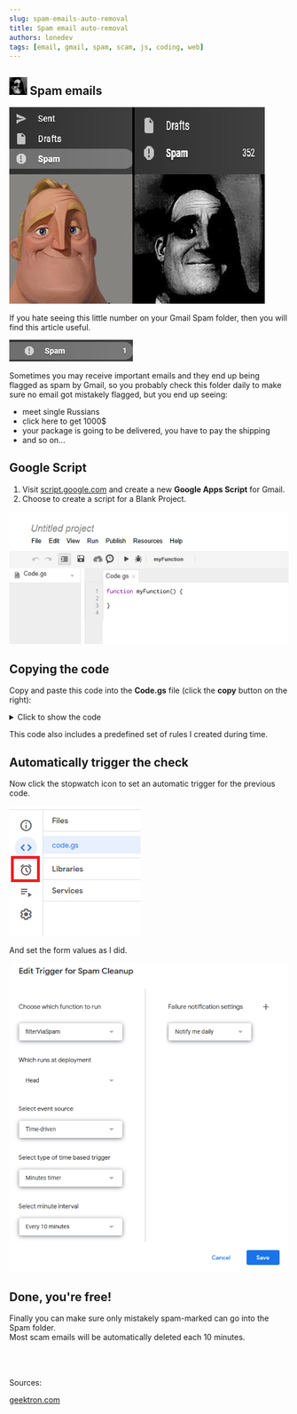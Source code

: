 ```yaml
---
slug: spam-emails-auto-removal
title: Spam email auto-removal
authors: lonedev
tags: [email, gmail, spam, scam, js, coding, web]
---
```


<!--truncate-->

## ![](icon.png) Spam emails

![](<imgs/meme.png>)

If you hate seeing this little number on your Gmail Spam folder, then you will find this article useful.

![](<imgs/1.png>)

Sometimes you may receive important emails and they end up being flagged as spam by Gmail, so you probably check this folder daily to make sure no email got mistakely flagged, but you end up seeing:
- meet single Russians
- click here to get 1000$
- your package is going to be delivered, you have to pay the shipping
- and so on...

## Google Script

1. Visit [script.google.com](https://script.google.com/) and create a new **Google Apps Script** for Gmail.
2. Choose to create a script for a Blank Project.

![](<imgs/2.png>)

## Copying the code

Copy and paste this code into the **Code.gs** file (click the **copy** button on the right):
<details>
<summary>Click to show the code</summary>
<p>

```jsx title="Code.js"
  var nice = [
//#region Filter

"storage.googleapis.com/", // Scams usually use google apis to make their shitty clickable links.

"clevernessoven.com",
"dissingconnivance.com",
"vuroc.com",
"siatave.com",
"1dznhmvbvg-------------------------.com ",
"lxuagolwx.us",
"unionsecret.com",
"redeemsexcavate.com",
"wuszofvbw.us",
"augustdot.com",
"xhmdefmwyvniad.org",
"scorchedca.eu.org",
"ipptr.com",
"ip-pool.com",
"cryptcapitalgroup.com",
"attentivenessfeather.com",
"titansvision.com",
"digitalincome24x7.com",
"stockscapitalgroup.com",
"war7xg31l--.com",
"infancyboy.com",
"dreamsatisfaction.com",
"serverclienti.com",
"coppel.com",
"larkbutterfly.com",
"divestaxiom.com",
"thebtcinvestment.com",
"ljciyzhupg-----------pgbuek-.com",
"exchangevisitcompany.com",
"pgbuek-.com",
"bruntheavy.com",
"mail-getresponse.com",
"sharepointonline.com",
"faycushion.com",
"ikexpress.com",
"jcom.zaq.ne.jp",
"key-data.co.uk",
"vwyorfr.us",
"qgdahhw.us",
"pnkqrev.us",
"wlnnnxx.us",
"friendlycabochon.com",
"naiado.com",
"emails-jobsdelivered.com",
"bvdxuzt.us",
"perrychristinejacobs.work",
"gpxxpdx.us",
"boxingsuit.org.uk",
"independantnewspaper.de",
"arqxkhu.us",
"flutterfleapit.com",
"wg6ur8-.com",
"5nakhak5x.us",
"riskchemicalproduct.org.uk",
"bestclassicmusic.org.uk",
"planningbrands.com",
"alpha-lt.net",
"amorphousanimus.com",

"Franklin Ave Ste",
"123 SE 3rd Ave. Suite 574, Miami",
"5960 South Land Park",
"Tvrdého 643 19900 Praha 9",
"928 S Dixie Hwy",
"34 N Franklin Ave Ste",
"Long Prairie Rd",
"Alicia Pkwy",
"Laguna Niguel",

"CITIBANK",
"Your Bank name",
"𝐩𝐫𝐨𝐬𝐭𝐚𝐭𝐞", // LOL

"LinkedIn Corporation"
//#endregion
];


//#region Logic
function filterViaSpam() 
{
  var threads = GmailApp.getSpamThreads(0, 30);
  for (var i = 0; i < threads.length; i++) 
  {
    var messages=threads[i].getMessages();
    for (var j = 0; j < messages.length; j++) 
    {
      var message=messages[j];
      var body=message.getRawContent();
      if(check(body, nice))
      {
        GmailApp.moveThreadToTrash(threads[i]);
        console.log("Found: " + message.getSubject());
      }
      Utilities.sleep(1000);
    }
  }
}
function check(body, arr)
{
  for (var i = 0; i < arr.length; i++) 
  { 
    if(body.indexOf(arr[i]) >- 1)
      return true;
  }
  return false;
}
//#endregion

```

</p>
</details>

This code also includes a predefined set of rules I created during time.

## Automatically trigger the check

Now click the stopwatch icon to set an automatic trigger for the previous code. 

![](<imgs/3.png>)

And set the form values as I did.

![](<imgs/4.png>)


## Done, you're free!

Finally you can make sure only mistakely spam-marked can go into the Spam folder.<br />
Most scam emails will be automatically deleted each 10 minutes. 

<br /><br /><br />
Sources:<br />

[geektron.com](https://www.geektron.com/2014/01/how-to-filter-gmail-using-email-headers-and-stop-via-spam/)